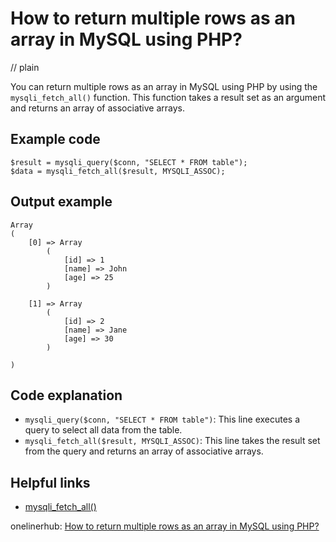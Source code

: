 # How to return multiple rows as an array in MySQL using PHP?
// plain

You can return multiple rows as an array in MySQL using PHP by using the `mysqli_fetch_all()` function. This function takes a result set as an argument and returns an array of associative arrays.

## Example code

```
$result = mysqli_query($conn, "SELECT * FROM table");
$data = mysqli_fetch_all($result, MYSQLI_ASSOC);
```

## Output example

```
Array
(
    [0] => Array
        (
            [id] => 1
            [name] => John
            [age] => 25
        )

    [1] => Array
        (
            [id] => 2
            [name] => Jane
            [age] => 30
        )

)
```

## Code explanation

- `mysqli_query($conn, "SELECT * FROM table")`: This line executes a query to select all data from the table.
- `mysqli_fetch_all($result, MYSQLI_ASSOC)`: This line takes the result set from the query and returns an array of associative arrays.

## Helpful links
- [mysqli_fetch_all()](https://www.php.net/manual/en/mysqli-result.fetch-all.php)

onelinerhub: [How to return multiple rows as an array in MySQL using PHP?](https://onelinerhub.com/php-mysql/how-to-return-multiple-rows-as-an-array-in-mysql-using-php)